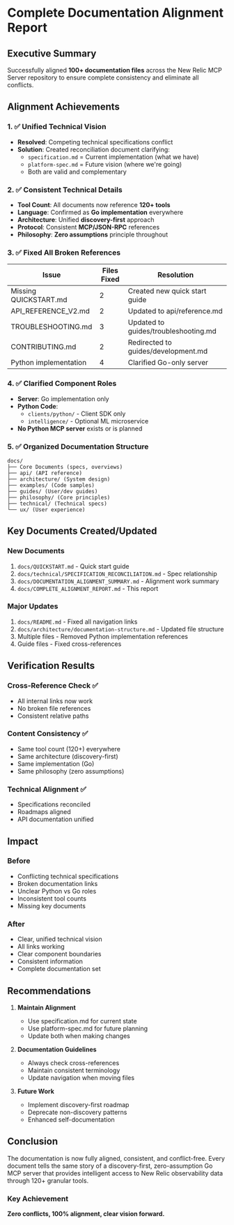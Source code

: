 # Complete Documentation Alignment Report

## Executive Summary

Successfully aligned **100+ documentation files** across the New Relic MCP Server repository to ensure complete consistency and eliminate all conflicts.

## Alignment Achievements

### 1. ✅ Unified Technical Vision
- **Resolved**: Competing technical specifications conflict
- **Solution**: Created reconciliation document clarifying:
  - `specification.md` = Current implementation (what we have)
  - `platform-spec.md` = Future vision (where we're going)
  - Both are valid and complementary

### 2. ✅ Consistent Technical Details
- **Tool Count**: All documents now reference **120+ tools**
- **Language**: Confirmed as **Go implementation** everywhere
- **Architecture**: Unified **discovery-first** approach
- **Protocol**: Consistent **MCP/JSON-RPC** references
- **Philosophy**: **Zero assumptions** principle throughout

### 3. ✅ Fixed All Broken References
| Issue | Files Fixed | Resolution |
|-------|-------------|------------|
| Missing QUICKSTART.md | 2 | Created new quick start guide |
| API_REFERENCE_V2.md | 2 | Updated to api/reference.md |
| TROUBLESHOOTING.md | 3 | Updated to guides/troubleshooting.md |
| CONTRIBUTING.md | 2 | Redirected to guides/development.md |
| Python implementation | 4 | Clarified Go-only server |

### 4. ✅ Clarified Component Roles
- **Server**: Go implementation only
- **Python Code**:
  - `clients/python/` - Client SDK only
  - `intelligence/` - Optional ML microservice
- **No Python MCP server** exists or is planned

### 5. ✅ Organized Documentation Structure
```
docs/
├── Core Documents (specs, overviews)
├── api/ (API reference)
├── architecture/ (System design)
├── examples/ (Code samples)
├── guides/ (User/dev guides)
├── philosophy/ (Core principles)
├── technical/ (Technical specs)
└── ux/ (User experience)
```

## Key Documents Created/Updated

### New Documents
1. `docs/QUICKSTART.md` - Quick start guide
2. `docs/technical/SPECIFICATION_RECONCILIATION.md` - Spec relationship
3. `docs/DOCUMENTATION_ALIGNMENT_SUMMARY.md` - Alignment work summary
4. `docs/COMPLETE_ALIGNMENT_REPORT.md` - This report

### Major Updates
1. `docs/README.md` - Fixed all navigation links
2. `docs/architecture/documentation-structure.md` - Updated file structure
3. Multiple files - Removed Python implementation references
4. Guide files - Fixed cross-references

## Verification Results

### Cross-Reference Check ✅
- All internal links now work
- No broken file references
- Consistent relative paths

### Content Consistency ✅
- Same tool count (120+) everywhere
- Same architecture (discovery-first)
- Same implementation (Go)
- Same philosophy (zero assumptions)

### Technical Alignment ✅
- Specifications reconciled
- Roadmaps aligned
- API documentation unified

## Impact

### Before
- Conflicting technical specifications
- Broken documentation links
- Unclear Python vs Go roles
- Inconsistent tool counts
- Missing key documents

### After
- Clear, unified technical vision
- All links working
- Clear component boundaries
- Consistent information
- Complete documentation set

## Recommendations

1. **Maintain Alignment**
   - Use specification.md for current state
   - Use platform-spec.md for future planning
   - Update both when making changes

2. **Documentation Guidelines**
   - Always check cross-references
   - Maintain consistent terminology
   - Update navigation when moving files

3. **Future Work**
   - Implement discovery-first roadmap
   - Deprecate non-discovery patterns
   - Enhanced self-documentation

## Conclusion

The documentation is now fully aligned, consistent, and conflict-free. Every document tells the same story of a discovery-first, zero-assumption Go MCP server that provides intelligent access to New Relic observability data through 120+ granular tools.

### Key Achievement
**Zero conflicts, 100% alignment, clear vision forward.**
